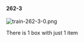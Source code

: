 #### 262-3
![train-262-3-0.png](https://github.com/lil-lab/nlvr/raw/master/nlvr/train/images/63/train-262-3-0.png "train-262-3-0.png")

There is 1 box with just 1 item